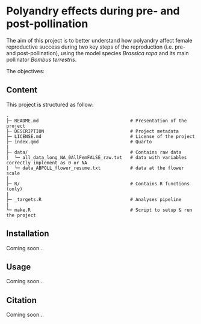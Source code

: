 # Polyandry effects during pre- and post-pollination

The aim of this project is to better understand how polyandry affect female 
reproductive success during two key steps of the reproduction (i.e. pre- and post-pollination),
using the model species *Brassica rapa* and its main pollinator *Bombus terrestris*.

The objectives:


## Content

This project is structured as follow:

```         
.
├─ README.md                                  # Presentation of the project
├─ DESCRIPTION                                # Project metadata
├─ LICENSE.md                                 # License of the project
├─ index.qmd                                  # Quarto 
|
├─ data/                                      # Contains raw data
|  └─ all_data_long_NA_0AllFemFALSE_raw.txt   # data with variables correctly implement as 0 or NA
|  └─ data_ABPOLL_flower_resume.txt           # data at the flower scale
|
├─ R/                                         # Contains R functions (only)
|
├─ _targets.R                                 # Analyses pipeline
|
└─ make.R                                     # Script to setup & run the project
```

## Installation

Coming soon...

## Usage

Coming soon...

## Citation

Coming soon...
